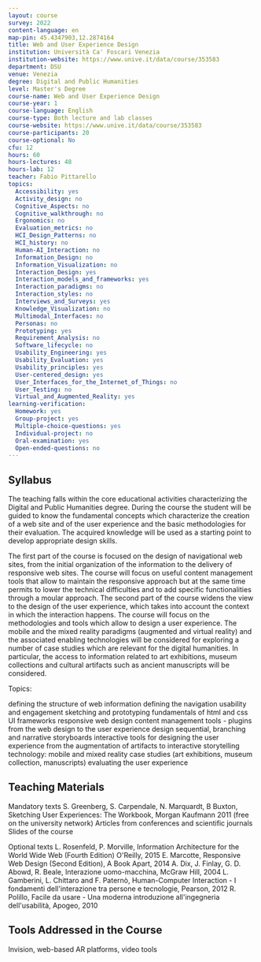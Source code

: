 ```yaml
---
layout: course
survey: 2022
content-language: en
map-pin: 45.4347903,12.2874164
title: Web and User Experience Design
institution: Università Ca' Foscari Venezia
institution-website: https://www.unive.it/data/course/353583 
department: DSU
venue: Venezia
degree: Digital and Public Humanities
level: Master's Degree
course-name: Web and User Experience Design
course-year: 1
course-language: English
course-type: Both lecture and lab classes
course-website: https://www.unive.it/data/course/353583
course-participants: 20
course-optional: No
cfu: 12
hours: 60
hours-lectures: 48
hours-lab: 12
teacher: Fabio Pittarello
topics: 
  Accessibility: yes
  Activity_design: no
  Cognitive_Aspects: no
  Cognitive_walkthrough: no
  Ergonomics: no
  Evaluation_metrics: no
  HCI_Design_Patterns: no
  HCI_history: no
  Human-AI_Interaction: no
  Information_Design: no
  Information_Visualization: no
  Interaction_Design: yes
  Interaction_models_and_frameworks: yes
  Interaction_paradigms: no
  Interaction_styles: no
  Interviews_and_Surveys: yes
  Knowledge_Visualization: no
  Multimodal_Interfaces: no
  Personas: no
  Prototyping: yes
  Requirement_Analysis: no
  Software_lifecycle: no
  Usability_Engineering: yes
  Usability_Evaluation: yes
  Usability_principles: yes
  User-centered_design: yes
  User_Interfaces_for_the_Internet_of_Things: no
  User_Testing: no
  Virtual_and_Augmented_Reality: yes
learning-verification: 
  Homework: yes 
  Group-project: yes 
  Multiple-choice-questions: yes 
  Individual-project: no 
  Oral-examination: yes 
  Open-ended-questions: no 
---
```



## Syllabus 
The teaching falls within the core educational activities characterizing the Digital and Public Humanities degree.
During the course the student will be guided to know the fundamental concepts which characterize the creation of a web site and of the user experience and the basic methodologies for their evaluation.
The acquired knowledge will be used as a starting point to develop appropriate design skills.

The first part of the course is focused on the design of navigational web sites, from the initial organization of the information to the delivery of responsive web sites. 
The course will focus on useful content management tools that allow to maintain the responsive approach but at the same time permits to lower the technical difficulties and to add specific functionalities through a moular approach.
The second part of the course widens the view to the design of the user experience, which takes into account the context in which the interaction happens. The course will focus on the methodologies and tools which allow to design a user experience. 
The mobile and the mixed reality paradigms (augmented and virtual reality) and the associated enabling technologies will be considered for exploring a number of case studies which are relevant for the digital humanities. In particular, the access to information related to art exhibitions, museum collections and cultural artifacts such as ancient manuscripts will be considered.

Topics:

defining the structure of web information
defining the navigation
usability and engagement
sketching and prototyping
fundamentals of html and css
UI frameworks
responsive web design
content management tools - plugins
from the web design to the user experience design
sequential, branching and narrative storyboards
interactive tools for designing the user experience
from the augmentation of artifacts to interactive storytelling
technology: mobile and mixed reality
case studies (art exhibitions, museum collection, manuscripts)
evaluating the user experience

## Teaching Materials 
Mandatory texts
S. Greenberg, S. Carpendale, N. Marquardt, B Buxton, Sketching User Experiences: The Workbook, Morgan Kaufmann 2011 (free on the university network)
Articles from conferences and scientific journals
Slides of the course

Optional texts
L. Rosenfeld, P. Morville, Information Architecture for the World Wide Web (Fourth Edition) O'Reilly, 2015
E. Marcotte, Responsive Web Design (Second Edition), A Book Apart, 2014
A. Dix, J. Finlay, G. D. Abowd, R. Beale, Interazione uomo-macchina, McGraw Hill, 2004
L. Gamberini, L. Chittaro and F. Paternò, Human-Computer Interaction - I fondamenti dell'interazione tra persone e tecnologie, Pearson, 2012
R. Polillo, Facile da usare - Una moderna introduzione all'ingegneria dell'usabilità, Apogeo, 2010

## Tools Addressed in the Course 
Invision, web-based AR platforms, video tools
